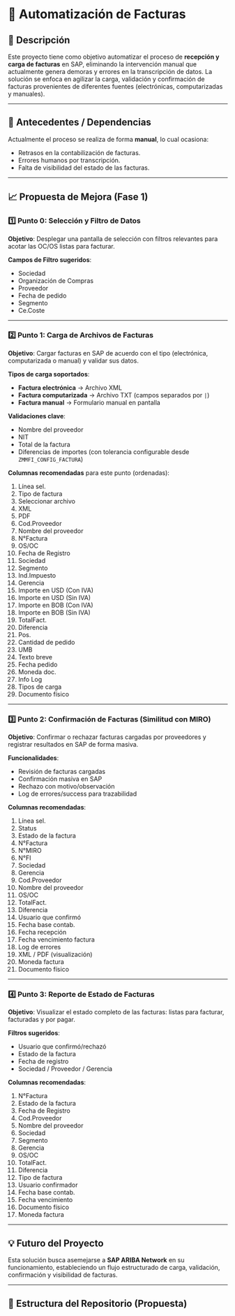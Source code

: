 # 🚀 Automatización de Facturas

## 📌 Descripción

Este proyecto tiene como objetivo automatizar el proceso de **recepción y carga de facturas** en SAP, eliminando la intervención manual que actualmente genera demoras y errores en la transcripción de datos. La solución se enfoca en agilizar la carga, validación y confirmación de facturas provenientes de diferentes fuentes (electrónicas, computarizadas y manuales).

---

## 🔗 Antecedentes / Dependencias

Actualmente el proceso se realiza de forma **manual**, lo cual ocasiona:

- Retrasos en la contabilización de facturas.
- Errores humanos por transcripción.
- Falta de visibilidad del estado de las facturas.

---

## 📈 Propuesta de Mejora (Fase 1)

### 1️⃣ Punto 0: Selección y Filtro de Datos

**Objetivo**: Desplegar una pantalla de selección con filtros relevantes para acotar las OC/OS listas para facturar.

**Campos de Filtro sugeridos**:

- Sociedad
- Organización de Compras
- Proveedor
- Fecha de pedido
- Segmento
- Ce.Coste

---

### 2️⃣ Punto 1: Carga de Archivos de Facturas

**Objetivo**: Cargar facturas en SAP de acuerdo con el tipo (electrónica, computarizada o manual) y validar sus datos.

**Tipos de carga soportados**:

- **Factura electrónica** → Archivo XML
- **Factura computarizada** → Archivo TXT (campos separados por `|`)
- **Factura manual** → Formulario manual en pantalla

**Validaciones clave**:

- Nombre del proveedor
- NIT
- Total de la factura
- Diferencias de importes (con tolerancia configurable desde `ZMMFI_CONFIG_FACTURA`)

**Columnas recomendadas** para este punto (ordenadas):

1. Línea sel.
2. Tipo de factura
3. Seleccionar archivo
4. XML
5. PDF
6. Cod.Proveedor
7. Nombre del proveedor
8. N°Factura
9. OS/OC
10. Fecha de Registro
11. Sociedad
12. Segmento
13. Ind.Impuesto
14. Gerencia
15. Importe en USD (Con IVA)
16. Importe en USD (Sin IVA)
17. Importe en BOB (Con IVA)
18. Importe en BOB (Sin IVA)
19. TotalFact.
20. Diferencia
21. Pos.
22. Cantidad de pedido
23. UMB
24. Texto breve
25. Fecha pedido
26. Moneda doc.
27. Info Log
28. Tipos de carga
29. Documento físico

---

### 3️⃣ Punto 2: Confirmación de Facturas (Similitud con MIRO)

**Objetivo**: Confirmar o rechazar facturas cargadas por proveedores y registrar resultados en SAP de forma masiva.

**Funcionalidades**:

- Revisión de facturas cargadas
- Confirmación masiva en SAP
- Rechazo con motivo/observación
- Log de errores/success para trazabilidad

**Columnas recomendadas**:

1. Línea sel.
2. Status
3. Estado de la factura
4. N°Factura
5. N°MIRO
6. N°FI
7. Sociedad
8. Gerencia
9. Cod.Proveedor
10. Nombre del proveedor
11. OS/OC
12. TotalFact.
13. Diferencia
14. Usuario que confirmó
15. Fecha base contab.
16. Fecha recepción
17. Fecha vencimiento factura
18. Log de errores
19. XML / PDF (visualización)
20. Moneda factura
21. Documento físico

---

### 4️⃣ Punto 3: Reporte de Estado de Facturas

**Objetivo**: Visualizar el estado completo de las facturas: listas para facturar, facturadas y por pagar.

**Filtros sugeridos**:

- Usuario que confirmó/rechazó
- Estado de la factura
- Fecha de registro
- Sociedad / Proveedor / Gerencia

**Columnas recomendadas**:

1. N°Factura
2. Estado de la factura
3. Fecha de Registro
4. Cod.Proveedor
5. Nombre del proveedor
6. Sociedad
7. Segmento
8. Gerencia
9. OS/OC
10. TotalFact.
11. Diferencia
12. Tipo de factura
13. Usuario confirmador
14. Fecha base contab.
15. Fecha vencimiento
16. Documento físico
17. Moneda factura

---

## 💡 Futuro del Proyecto

Esta solución busca asemejarse a **SAP ARIBA Network** en su funcionamiento, estableciendo un flujo estructurado de carga, validación, confirmación y visibilidad de facturas.

---

## 📂 Estructura del Repositorio (Propuesta)

